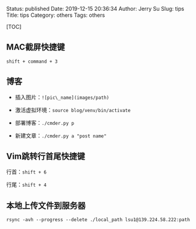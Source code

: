 Status: published
Date: 2019-12-15 20:36:34
Author: Jerry Su
Slug: tips
Title: tips
Category: others 
Tags: others

[TOC]

## MAC截屏快捷键 

`shift + command + 3`

## 博客

- 插入图片：`![pic\_name](images/path)`

- 激活虚拟环境：`source blog/venv/bin/activate`

- 部署博客：`./cmder.py p`

- 新建文章：`./cmder.py a "post name"`

## Vim跳转行首尾快捷键

行首：`shift + 6`

行尾：`shift + 4` 

## 本地上传文件到服务器

`rsync -avh --progress --delete ./local_path lsu1@139.224.58.222:path`
